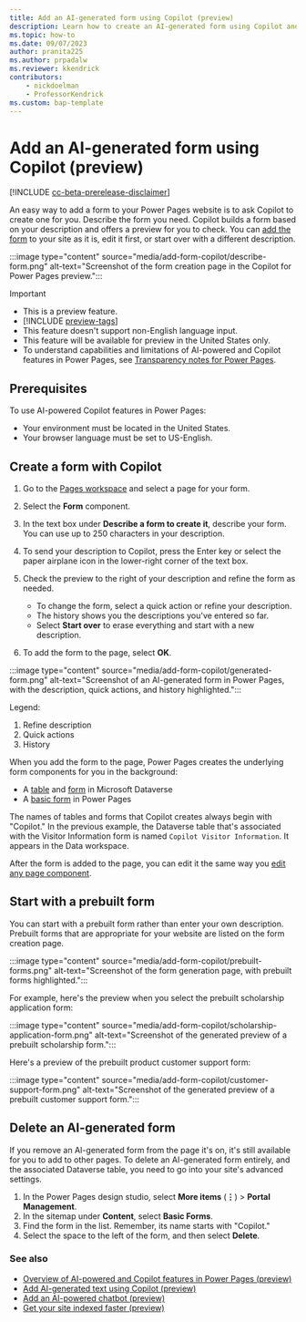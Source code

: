```yaml
---
title: Add an AI-generated form using Copilot (preview)
description: Learn how to create an AI-generated form using Copilot and add it to a page in your Power Pages site.
ms.topic: how-to
ms.date: 09/07/2023
author: pranita225
ms.author: prpadalw
ms.reviewer: kkendrick
contributors:
    - nickdoelman
    - ProfessorKendrick
ms.custom: bap-template
---
```


# Add an AI-generated form using Copilot (preview)

[!INCLUDE [cc-beta-prerelease-disclaimer](../includes/cc-beta-prerelease-disclaimer.md)]

An easy way to add a form to your Power Pages website is to ask Copilot to create one for you. Describe the form you need. Copilot builds a form based on your description and offers a preview for you to check. You can [add the form](add-form.md) to your site as it is, edit it first, or start over with a different description.

:::image type="content" source="media/add-form-copilot/describe-form.png" alt-text="Screenshot of the form creation page in the Copilot for Power Pages preview.":::

> [!IMPORTANT]
>
> - This is a preview feature.
> - [!INCLUDE [preview-tags](../includes/cc-preview-features-definition.md)]
> - This feature doesn't support non-English language input.
> - This feature will be available for preview in the United States only.
> - To understand capabilities and limitations of AI-powered and Copilot features in Power Pages, see [Transparency notes for Power Pages](../transparency-note.md).

## Prerequisites

To use AI-powered Copilot features in Power Pages:

- Your environment must be located in the United States.
- Your browser language must be set to US-English.

## Create a form with Copilot

1. Go to the [Pages workspace](first-page.md) and select a page for your form.
1. Select the **Form** component.
1. In the text box under **Describe a form to create it**, describe your form. You can use up to 250 characters in your description.
1. To send your description to Copilot, press the Enter key or select the paper airplane icon in the lower-right corner of the text box.
1. Check the preview to the right of your description and refine the form as needed.

    - To change the form, select a quick action or refine your description.
    - The history shows you the descriptions you've entered so far.
    - Select **Start over** to erase everything and start with a new description.

1. To add the form to the page, select **OK**.

:::image type="content" source="media/add-form-copilot/generated-form.png" alt-text="Screenshot of an AI-generated form in Power Pages, with the description, quick actions, and history highlighted.":::

Legend:

1. Refine description
1. Quick actions
1. History

When you add the form to the page, Power Pages creates the underlying form components for you in the background:

- A [table](../configure/data-workspace-tables.md) and [form](../configure/data-workspace-forms.md) in Microsoft Dataverse
- A [basic form](../configure/basic-forms.md) in Power Pages

The names of tables and forms that Copilot creates always begin with "Copilot." In the previous example, the Dataverse table that's associated with the Visitor Information form is named `Copilot Visitor Information`. It appears in the Data workspace.

After the form is added to the page, you can edit it the same way you [edit any page component](customize-pages.md).

## Start with a prebuilt form

You can start with a prebuilt form rather than enter your own description. Prebuilt forms that are appropriate for your website are listed on the form creation page.

:::image type="content" source="media/add-form-copilot/prebuilt-forms.png" alt-text="Screenshot of the form generation page, with prebuilt forms highlighted.":::

For example, here's the preview when you select the prebuilt scholarship application form:

:::image type="content" source="media/add-form-copilot/scholarship-application-form.png" alt-text="Screenshot of the generated preview of a prebuilt scholarship form.":::

Here's a preview of the prebuilt product customer support form:

:::image type="content" source="media/add-form-copilot/customer-support-form.png" alt-text="Screenshot of the generated preview of a prebuilt customer support form.":::

## Delete an AI-generated form

If you remove an AI-generated form from the page it's on, it's still available for you to add to other pages. To delete an AI-generated form entirely, and the associated Dataverse table, you need to go into your site's advanced settings.

1. In the Power Pages design studio, select **More items** (**&vellip;**) > **Portal Management**.
1. In the sitemap under **Content**, select **Basic Forms**.
1. Find the form in the list. Remember, its name starts with "Copilot."
1. Select the space to the left of the form, and then select **Delete**.

### See also

- [Overview of AI-powered and Copilot features in Power Pages (preview)](../configure/ai-copilot-overview.md)
- [Add AI-generated text using Copilot (preview)](../getting-started/add-text-copilot.md)
- [Add an AI-powered chatbot (preview)](../getting-started/enable-chatbot.md)
- [Get your site indexed faster (preview)](../getting-started/force-bing-index.md)
